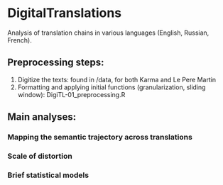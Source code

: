 # DigitalTranslations

Analysis of translation chains in various languages (English, Russian, French).

## Preprocessing steps:

1. Digitize the texts: found in /data, for both Karma and Le Pere Martin
2. Formatting and applying initial functions (granularization, sliding window): DigiTL-01_preprocessing.R



## Main analyses:

### Mapping the semantic trajectory across translations

### Scale of distortion

### Brief statistical models

